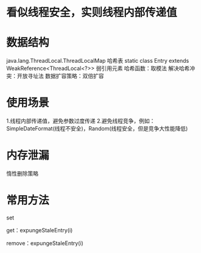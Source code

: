 # 看似线程安全，实则线程内部传递值

# 数据结构

java.lang.ThreadLocal.ThreadLocalMap<T> 哈希表
static class Entry extends WeakReference<ThreadLocal<?>> 弱引用元素
哈希函数：取模法
解决哈希冲突：开放寻址法
数据扩容策略：双倍扩容

# 使用场景

1.线程内部传递值，避免参数过度传递
2.避免线程竞争，例如：SimpleDateFormat(线程不安全)，Random(线程安全，但是竞争大性能降低)

# 内存泄漏

惰性删除策略

# 常用方法

set

get：expungeStaleEntry(i)

remove：expungeStaleEntry(i)



